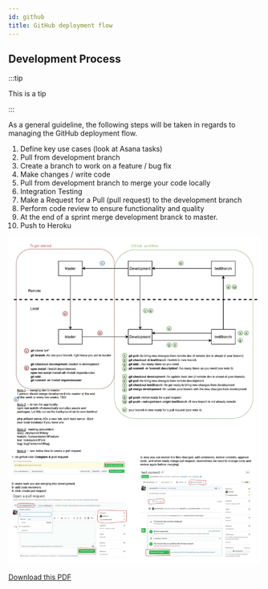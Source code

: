 ```yaml
---
id: github
title: GitHub deployment flow
---
```


## Development Process

:::tip

This is a tip

:::

As a general guideline, the following steps will be taken in regards to managing the GitHub deployment flow.

1. Define key use cases (look at Asana tasks)
1. Pull from development branch
1. Create a branch to work on a feature / bug fix
1. Make changes / write code
1. Pull from development branch to merge your code locally
1. Integration Testing
1. Make a Request for a Pull (pull request) to the development branch
1. Perform code review to ensure functionality and quality
1. At the end of a sprint merge development branck to master.
1. Push to Heroku 

![img](../static/img/GitHub_Workflow.jpg)

[Download this PDF](./assets/GitHub_Workflow.pdf)


